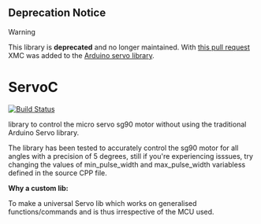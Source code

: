 ## Deprecation Notice
> [!WARNING]
> This library is **deprecated** and no longer maintained.
> With [this pull request](https://github.com/arduino-libraries/Servo/pull/114/files) XMC was added to the [Arduino servo library](https://github.com/arduino-libraries/Servo).

# ServoC

[![Build Status](https://travis-ci.org/Infineon/ServoC.svg?branch=master)](https://travis-ci.org/Infineon/ServoC)

library  to control the micro servo sg90 motor without using the traditional Arduino Servo library.

The library has been tested to accurately control the sg90 motor for all angles with a precision of 5 degrees, still if you're experiencing isssues, try changing the values of min_pulse_width and max_pulse_width variabless defined in the source CPP file.

**Why a custom lib:**

 To make a universal Servo lib which works on generalised functions/commands and is thus irrespective of the MCU used.


